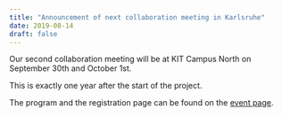 ```yaml
---
title: "Announcement of next collaboration meeting in Karlsruhe"
date: 2019-08-14
draft: false
---
```


Our second collaboration meeting will be at KIT Campus North on September 30th and October 1st.

This is exactly one year after the start of the project.

The program and the registration page can be found on the [event page](https://indico.physik.uni-muenchen.de/event/22/).
